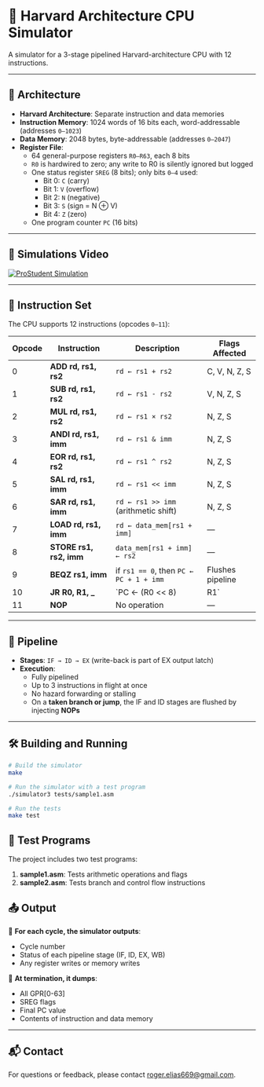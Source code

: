 # 🚀 Harvard Architecture CPU Simulator

A simulator for a 3-stage pipelined Harvard-architecture CPU with 12 instructions.

---

## 🧠 Architecture

- **Harvard Architecture**: Separate instruction and data memories
- **Instruction Memory**: 1024 words of 16 bits each, word-addressable (addresses `0–1023`)
- **Data Memory**: 2048 bytes, byte-addressable (addresses `0–2047`)
- **Register File**:
  - 64 general-purpose registers `R0–R63`, each 8 bits
  - `R0` is hardwired to zero; any write to R0 is silently ignored but logged
  - One status register `SREG` (8 bits); only bits `0–4` used:
    - Bit 0: `C` (carry)
    - Bit 1: `V` (overflow)
    - Bit 2: `N` (negative)
    - Bit 3: `S` (sign = N ⊕ V)
    - Bit 4: `Z` (zero)
  - One program counter `PC` (16 bits)

---

## 🔗 Simulations Video


[![ProStudent Simulation](https://img.youtube.com/vi/y6wt-EB4evw/0.jpg)](https://www.youtube.com/embed/y6wt-EB4evw)


---

## 🧾 Instruction Set

The CPU supports 12 instructions (opcodes `0–11`):

| Opcode | Instruction            | Description                                      | Flags Affected     |
|--------|------------------------|--------------------------------------------------|---------------------|
| 0      | **ADD rd, rs1, rs2**   | `rd ← rs1 + rs2`                                 | C, V, N, Z, S       |
| 1      | **SUB rd, rs1, rs2**   | `rd ← rs1 - rs2`                                 | V, N, Z, S          |
| 2      | **MUL rd, rs1, rs2**   | `rd ← rs1 × rs2`                                 | N, Z, S             |
| 3      | **ANDI rd, rs1, imm**  | `rd ← rs1 & imm`                                 | N, Z, S             |
| 4      | **EOR rd, rs1, rs2**   | `rd ← rs1 ^ rs2`                                 | N, Z, S             |
| 5      | **SAL rd, rs1, imm**   | `rd ← rs1 << imm`                                | N, Z, S             |
| 6      | **SAR rd, rs1, imm**   | `rd ← rs1 >> imm` (arithmetic shift)             | N, Z, S             |
| 7      | **LOAD rd, rs1, imm**  | `rd ← data_mem[rs1 + imm]`                       | —                   |
| 8      | **STORE rs1, rs2, imm**| `data_mem[rs1 + imm] ← rs2`                      | —                   |
| 9      | **BEQZ rs1, imm**      | if `rs1 == 0`, then `PC ← PC + 1 + imm`          | Flushes pipeline    |
| 10     | **JR R0, R1, _**       | `PC ← (R0 << 8) | R1`                            | Flushes pipeline    |
| 11     | **NOP**                | No operation                                     | —                   |

---

## 🔁 Pipeline

- **Stages**: `IF → ID → EX` (write-back is part of EX output latch)
- **Execution**:
  - Fully pipelined
  - Up to 3 instructions in flight at once
  - No hazard forwarding or stalling
  - On a **taken branch or jump**, the IF and ID stages are flushed by injecting **NOPs**

---

## 🛠️ Building and Running

```bash
# Build the simulator
make

# Run the simulator with a test program
./simulator3 tests/sample1.asm

# Run the tests
make test

```

## 🧪 Test Programs

The project includes two test programs:

1. **sample1.asm**: Tests arithmetic operations and flags
2. **sample2.asm**: Tests branch and control flow instructions

## 📤 Output

🔄 **For each cycle, the simulator outputs**:
- Cycle number
- Status of each pipeline stage (IF, ID, EX, WB)
- Any register writes or memory writes

🧾 **At termination, it dumps**:
- All GPR[0-63]
- SREG flags
- Final PC value
- Contents of instruction and data memory

---

## 📬 Contact
For questions or feedback, please contact [roger.elias669@gmail.com](mailto:roger.elias669@gmail.com).
